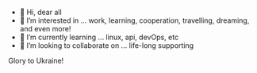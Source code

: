 - 👋 Hi, dear all 
- 👀 I’m interested in ... work, learning, cooperation, travelling, dreaming, and even more! 
- 🌱 I’m currently learning ... linux, api, devOps, etc 
- 💞️ I’m looking to collaborate on ... life-long supporting 

Glory to Ukraine! 

<!---
j-v-o/j-v-o is a ✨ special ✨ repository because its `README.md` (this file) appears on your GitHub profile.
You can click the Preview link to take a look at your changes.
--->
